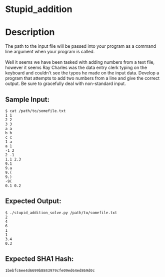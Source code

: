 # Stupid_addition

# Description

<p>The path to the input file will be passed into your program as a command line argument when your program is called.<br/><br/>
Well it seems we have been tasked with adding numbers from a text file, however it seems Ray Charles was the data entry clerk typing on the keyboard and couldn't see the typos he made on the input data. Develop a program that attempts to add two numbers from a line and give the correct output. Be sure to gracefully deal with non-standard input.
</p>

## Sample Input:

```
$ cat /path/to/somefile.txt
1 1
2 2
3 3
a a
b b
c c
1 a
a 1
-1 2
2 -1
1.1 2.3
9.1
9.a
9.(
9.)
-9(
0.1 0.2
```
## Expected Output:

```
$ ./stupid_addition_solve.py /path/to/somefile.txt
2
4
6
1
1
3.4
0.3
```
## Expected SHA1 Hash:

```
1bebfc6ee4d6699b8843979cfe09ed64ed869d0c
```
